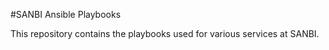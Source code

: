 #SANBI Ansible Playbooks

This repository contains the playbooks used for various services at SANBI.
